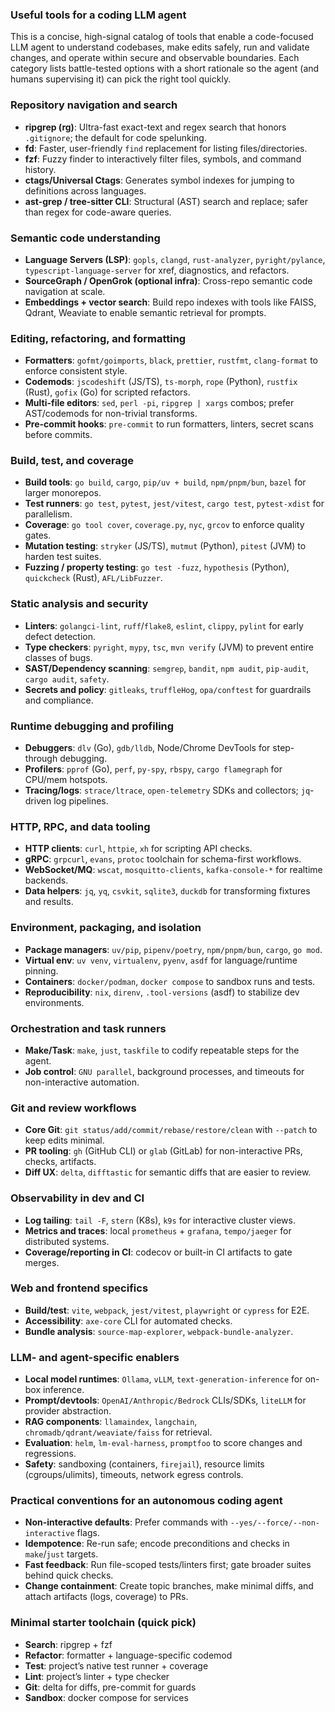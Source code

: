 ### Useful tools for a coding LLM agent

This is a concise, high-signal catalog of tools that enable a code-focused LLM agent to understand codebases, make edits safely, run and validate changes, and operate within secure and observable boundaries. Each category lists battle-tested options with a short rationale so the agent (and humans supervising it) can pick the right tool quickly.

### Repository navigation and search
- **ripgrep (rg)**: Ultra-fast exact-text and regex search that honors `.gitignore`; the default for code spelunking.
- **fd**: Faster, user-friendly `find` replacement for listing files/directories.
- **fzf**: Fuzzy finder to interactively filter files, symbols, and command history.
- **ctags/Universal Ctags**: Generates symbol indexes for jumping to definitions across languages.
- **ast-grep / tree-sitter CLI**: Structural (AST) search and replace; safer than regex for code-aware queries.

### Semantic code understanding
- **Language Servers (LSP)**: `gopls`, `clangd`, `rust-analyzer`, `pyright/pylance`, `typescript-language-server` for xref, diagnostics, and refactors.
- **SourceGraph / OpenGrok (optional infra)**: Cross-repo semantic code navigation at scale.
- **Embeddings + vector search**: Build repo indexes with tools like FAISS, Qdrant, Weaviate to enable semantic retrieval for prompts.

### Editing, refactoring, and formatting
- **Formatters**: `gofmt/goimports`, `black`, `prettier`, `rustfmt`, `clang-format` to enforce consistent style.
- **Codemods**: `jscodeshift` (JS/TS), `ts-morph`, `rope` (Python), `rustfix` (Rust), `gofix` (Go) for scripted refactors.
- **Multi-file editors**: `sed`, `perl -pi`, `ripgrep | xargs` combos; prefer AST/codemods for non-trivial transforms.
- **Pre-commit hooks**: `pre-commit` to run formatters, linters, secret scans before commits.

### Build, test, and coverage
- **Build tools**: `go build`, `cargo`, `pip/uv + build`, `npm/pnpm/bun`, `bazel` for larger monorepos.
- **Test runners**: `go test`, `pytest`, `jest/vitest`, `cargo test`, `pytest-xdist` for parallelism.
- **Coverage**: `go tool cover`, `coverage.py`, `nyc`, `grcov` to enforce quality gates.
- **Mutation testing**: `stryker` (JS/TS), `mutmut` (Python), `pitest` (JVM) to harden test suites.
- **Fuzzing / property testing**: `go test -fuzz`, `hypothesis` (Python), `quickcheck` (Rust), `AFL/LibFuzzer`.

### Static analysis and security
- **Linters**: `golangci-lint`, `ruff`/`flake8`, `eslint`, `clippy`, `pylint` for early defect detection.
- **Type checkers**: `pyright`, `mypy`, `tsc`, `mvn verify` (JVM) to prevent entire classes of bugs.
- **SAST/Dependency scanning**: `semgrep`, `bandit`, `npm audit`, `pip-audit`, `cargo audit`, `safety`.
- **Secrets and policy**: `gitleaks`, `truffleHog`, `opa/conftest` for guardrails and compliance.

### Runtime debugging and profiling
- **Debuggers**: `dlv` (Go), `gdb/lldb`, Node/Chrome DevTools for step-through debugging.
- **Profilers**: `pprof` (Go), `perf`, `py-spy`, `rbspy`, `cargo flamegraph` for CPU/mem hotspots.
- **Tracing/logs**: `strace/ltrace`, `open-telemetry` SDKs and collectors; `jq`-driven log pipelines.

### HTTP, RPC, and data tooling
- **HTTP clients**: `curl`, `httpie`, `xh` for scripting API checks.
- **gRPC**: `grpcurl`, `evans`, `protoc` toolchain for schema-first workflows.
- **WebSocket/MQ**: `wscat`, `mosquitto-clients`, `kafka-console-*` for realtime backends.
- **Data helpers**: `jq`, `yq`, `csvkit`, `sqlite3`, `duckdb` for transforming fixtures and results.

### Environment, packaging, and isolation
- **Package managers**: `uv/pip`, `pipenv/poetry`, `npm/pnpm/bun`, `cargo`, `go mod`.
- **Virtual env**: `uv venv`, `virtualenv`, `pyenv`, `asdf` for language/runtime pinning.
- **Containers**: `docker/podman`, `docker compose` to sandbox runs and tests.
- **Reproducibility**: `nix`, `direnv`, `.tool-versions` (asdf) to stabilize dev environments.

### Orchestration and task runners
- **Make/Task**: `make`, `just`, `taskfile` to codify repeatable steps for the agent.
- **Job control**: `GNU parallel`, background processes, and timeouts for non-interactive automation.

### Git and review workflows
- **Core Git**: `git status/add/commit/rebase/restore/clean` with `--patch` to keep edits minimal.
- **PR tooling**: `gh` (GitHub CLI) or `glab` (GitLab) for non-interactive PRs, checks, artifacts.
- **Diff UX**: `delta`, `difftastic` for semantic diffs that are easier to review.

### Observability in dev and CI
- **Log tailing**: `tail -F`, `stern` (K8s), `k9s` for interactive cluster views.
- **Metrics and traces**: local `prometheus` + `grafana`, `tempo/jaeger` for distributed systems.
- **Coverage/reporting in CI**: codecov or built-in CI artifacts to gate merges.

### Web and frontend specifics
- **Build/test**: `vite`, `webpack`, `jest/vitest`, `playwright` or `cypress` for E2E.
- **Accessibility**: `axe-core` CLI for automated checks.
- **Bundle analysis**: `source-map-explorer`, `webpack-bundle-analyzer`.

### LLM- and agent-specific enablers
- **Local model runtimes**: `Ollama`, `vLLM`, `text-generation-inference` for on-box inference.
- **Prompt/devtools**: `OpenAI/Anthropic/Bedrock` CLIs/SDKs, `liteLLM` for provider abstraction.
- **RAG components**: `llamaindex`, `langchain`, `chromadb/qdrant/weaviate/faiss` for retrieval.
- **Evaluation**: `helm`, `lm-eval-harness`, `promptfoo` to score changes and regressions.
- **Safety**: sandboxing (containers, `firejail`), resource limits (cgroups/ulimits), timeouts, network egress controls.

### Practical conventions for an autonomous coding agent
- **Non-interactive defaults**: Prefer commands with `--yes/--force/--non-interactive` flags.
- **Idempotence**: Re-run safe; encode preconditions and checks in `make`/`just` targets.
- **Fast feedback**: Run file-scoped tests/linters first; gate broader suites behind quick checks.
- **Change containment**: Create topic branches, make minimal diffs, and attach artifacts (logs, coverage) to PRs.

### Minimal starter toolchain (quick pick)
- **Search**: ripgrep + fzf
- **Refactor**: formatter + language-specific codemod
- **Test**: project’s native test runner + coverage
- **Lint**: project’s linter + type checker
- **Git**: delta for diffs, pre-commit for guards
- **Sandbox**: docker compose for services


